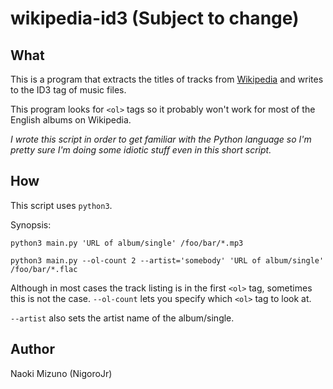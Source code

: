 # wikipedia-id3 (Subject to change)

## What
This is a program that extracts the titles of tracks from
[Wikipedia](http://en.wikipedia.org) and writes to the ID3 tag of music files.

This program looks for `<ol>` tags so it probably won't work for most of the
English albums on Wikipedia.

*I wrote this script in order to get familiar with the Python language so I'm
pretty sure I'm doing some idiotic stuff even in this short script.*

## How
This script uses `python3`.

Synopsis:

    python3 main.py 'URL of album/single' /foo/bar/*.mp3

    python3 main.py --ol-count 2 --artist='somebody' 'URL of album/single' /foo/bar/*.flac

Although in most cases the track listing is in the first `<ol>` tag,
sometimes this is not the case. `--ol-count` lets you specify which
`<ol>` tag to look at.

`--artist` also sets the artist name of the album/single.

## Author
Naoki Mizuno (NigoroJr)
